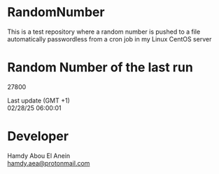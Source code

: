 # RandomNumber    
This is a test repository where a random number is pushed to a file automatically passwordless from a cron job in my Linux CentOS server    
# Random Number of the last run   
27800
      
Last update (GMT +1)    
02/28/25 06:00:01
# Developer    
Hamdy Abou El Anein   
hamdy.aea@protonmail.com

